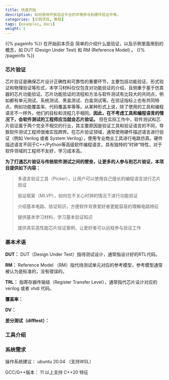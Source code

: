 ```yaml
---
title: 快速开始
description: 如何使用开放验证平台的环境参与到硬件验证中来。
categories: [示例项目, 教程]
tags: [examples, docs]
weight: 1
---
```


{{% pageinfo %}}
在开始前本页会 简单的介绍什么是验证，以及示例里面用到的概念，如 DUT (Design Under Test) 和 RM (Reference Model) 。
{{% /pageinfo %}}

### 芯片验证

芯片验证是确保芯片设计正确性和可靠性的重要环节，主要包括功能验证、形式验证和物理验证等形式，本学习材料仅仅包含对功能验证的介绍，且侧重于基于仿真器的芯片功能验证。芯片功能验证的流程和方法与软件测试有比较大的共同点，例如都有单元测试、系统测试、黑盒测试、白盒测试等。在验证指标上也有共同特点，例如功能覆盖率、代码覆盖率等等。从某种形式上说，除了使用的工具和编程语言不一样外，他们的目标和流程几乎相同。**因此，在不考虑工具和编程语言的情况下，会软件测试的工程师应当就会芯片验证。** 但在实际工作中，软件测试和芯片验证属于两个完全不相交的行业，其主要原因是验证工具和验证语言的不同，导致软件测试工程师很难实现跨界。在芯片验证领域，通常使用硬件描述语言进行验证（例如 Verilog 或者 System Verilog），使用专业商业工具进行电路仿真。硬件描述语言不同于C++/Python等高级软件编程语言，具有独特的“时钟”特性，对于软件领域的工程师不友好，学习成本高。

**为了打通芯片验证与传统软件测试之间的壁垒，让更多的人参与到芯片验证，本项目提供如下内容：**

<blockquote><p>
多语言验证工具（Picker），让用户可以使用自己擅长的编程语言进行芯片验证

验证框架（MLVP），如何在不关心时钟的情况下进行功能验证

介绍基本电路、验证知识，方便软件背景爱好者更能容易的理解电路特征

提供基本学习材料，学习基本验证知识

提供真实高性能芯片验证案例，让爱好者可以远程参与验证工作

</blockquote></p>


### 基本术语

**DUT：** DUT（Design Under Test）指待测试设计，通常指设计好的RTL代码。

**RM：** Reference Model （RM）指代待测试单元对应的参考模型，参考模型通常被认为是标准的，没有错误的。

**TRL：** 指寄存器传输级（Register Transfer Level），通常指代芯片设计对应的 verilog 或者 vhdl 代码。

**覆盖率：** 

**DV：**

**差分测试（difftest）：**

### 工具介绍



### 系统需求

操作系统建议： ubuntu 20.04 （支持WSL）

GCC/G++版本： 11 以上支持  C++20 特征
